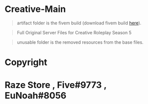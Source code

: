 # Creative-Main

> artifact folder is the fivem build (download fivem build [here](https://runtime.fivem.net/artifacts/fivem/build_server_windows/master/)). 

> Full Original Server Files for Creative Roleplay Season 5

> unusable folder is the removed resources from the base files.

# Copyright

# Raze Store , Five#9773 , EuNoah#8056
